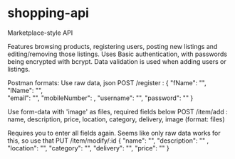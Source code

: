 # shopping-api
Marketplace-style API

Features browsing products, registering users, posting new listings and editing/removing those listings.
Uses Basic authentication, with passwords being encrypted with bcrypt. Data validation is used when adding users or listings.

Postman formats:
Use raw data, json
POST /register :
{
    "fName": "", 
    "lName": "",  
    "email": "", 
    "mobileNumber": ,
    "username": "",
    "password": ""
}

Use form-data with 'image' as files, required fields below
POST /item/add  :
name,
description,
price, 
location, 
category, 
delivery,
image (format: files)

Requires you to enter all fields again. Seems like only raw data works for this, so use that
PUT /item/modify/:id
{
    "name": "",
    "description": "" ,
    "location": "",
    "category": "",
    "delivery": "",
    "price": ""
}
